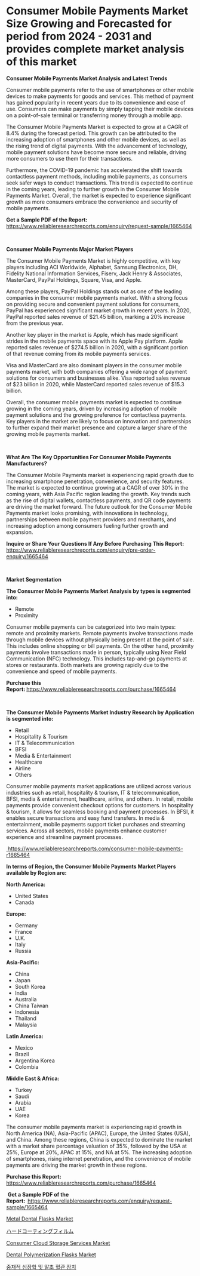 <p><h1>Consumer Mobile Payments Market Size Growing and Forecasted for period from 2024 - 2031 and provides complete market analysis of this market</h1></p><p><strong>Consumer Mobile Payments Market Analysis and Latest Trends</strong></p>
<p><p>Consumer mobile payments refer to the use of smartphones or other mobile devices to make payments for goods and services. This method of payment has gained popularity in recent years due to its convenience and ease of use. Consumers can make payments by simply tapping their mobile devices on a point-of-sale terminal or transferring money through a mobile app.</p><p>The Consumer Mobile Payments Market is expected to grow at a CAGR of 8.4% during the forecast period. This growth can be attributed to the increasing adoption of smartphones and other mobile devices, as well as the rising trend of digital payments. With the advancement of technology, mobile payment solutions have become more secure and reliable, driving more consumers to use them for their transactions.</p><p>Furthermore, the COVID-19 pandemic has accelerated the shift towards contactless payment methods, including mobile payments, as consumers seek safer ways to conduct transactions. This trend is expected to continue in the coming years, leading to further growth in the Consumer Mobile Payments Market. Overall, the market is expected to experience significant growth as more consumers embrace the convenience and security of mobile payments.</p></p>
<p><strong>Get a Sample PDF of the Report:&nbsp;</strong> <a href="https://www.reliableresearchreports.com/enquiry/request-sample/1665464">https://www.reliableresearchreports.com/enquiry/request-sample/1665464</a></p>
<p>&nbsp;</p>
<p><strong>Consumer Mobile Payments Major Market Players</strong></p>
<p><p>The Consumer Mobile Payments Market is highly competitive, with key players including ACI Worldwide, Alphabet, Samsung Electronics, DH, Fidelity National Information Services, Fiserv, Jack Henry & Associates, MasterCard, PayPal Holdings, Square, Visa, and Apple. </p><p>Among these players, PayPal Holdings stands out as one of the leading companies in the consumer mobile payments market. With a strong focus on providing secure and convenient payment solutions for consumers, PayPal has experienced significant market growth in recent years. In 2020, PayPal reported sales revenue of $21.45 billion, marking a 20% increase from the previous year.</p><p>Another key player in the market is Apple, which has made significant strides in the mobile payments space with its Apple Pay platform. Apple reported sales revenue of $274.5 billion in 2020, with a significant portion of that revenue coming from its mobile payments services.</p><p>Visa and MasterCard are also dominant players in the consumer mobile payments market, with both companies offering a wide range of payment solutions for consumers and businesses alike. Visa reported sales revenue of $23 billion in 2020, while MasterCard reported sales revenue of $15.3 billion.</p><p>Overall, the consumer mobile payments market is expected to continue growing in the coming years, driven by increasing adoption of mobile payment solutions and the growing preference for contactless payments. Key players in the market are likely to focus on innovation and partnerships to further expand their market presence and capture a larger share of the growing mobile payments market.</p></p>
<p>&nbsp;</p>
<p><strong>What Are The Key Opportunities For Consumer Mobile Payments Manufacturers?</strong></p>
<p><p>The Consumer Mobile Payments market is experiencing rapid growth due to increasing smartphone penetration, convenience, and security features. The market is expected to continue growing at a CAGR of over 30% in the coming years, with Asia Pacific region leading the growth. Key trends such as the rise of digital wallets, contactless payments, and QR code payments are driving the market forward. The future outlook for the Consumer Mobile Payments market looks promising, with innovations in technology, partnerships between mobile payment providers and merchants, and increasing adoption among consumers fueling further growth and expansion.</p></p>
<p><strong>Inquire or Share Your Questions If Any Before Purchasing This Report:</strong> <a href="https://www.reliableresearchreports.com/enquiry/pre-order-enquiry/1665464">https://www.reliableresearchreports.com/enquiry/pre-order-enquiry/1665464</a></p>
<p>&nbsp;</p>
<p><strong>Market Segmentation</strong></p>
<p><strong>The Consumer Mobile Payments Market Analysis by types is segmented into:</strong></p>
<p><ul><li>Remote</li><li>Proximity</li></ul></p>
<p><p>Consumer mobile payments can be categorized into two main types: remote and proximity markets. Remote payments involve transactions made through mobile devices without physically being present at the point of sale. This includes online shopping or bill payments. On the other hand, proximity payments involve transactions made in person, typically using Near Field Communication (NFC) technology. This includes tap-and-go payments at stores or restaurants. Both markets are growing rapidly due to the convenience and speed of mobile payments.</p></p>
<p><strong>Purchase this Report:&nbsp;</strong><a href="https://www.reliableresearchreports.com/purchase/1665464">https://www.reliableresearchreports.com/purchase/1665464</a></p>
<p>&nbsp;</p>
<p><strong>The Consumer Mobile Payments Market Industry Research by Application is segmented into:</strong></p>
<p><ul><li>Retail</li><li>Hospitality & Tourism</li><li>IT & Telecommunication</li><li>BFSI</li><li>Media & Entertainment</li><li>Healthcare</li><li>Airline</li><li>Others</li></ul></p>
<p><p>Consumer mobile payments market applications are utilized across various industries such as retail, hospitality & tourism, IT & telecommunication, BFSI, media & entertainment, healthcare, airline, and others. In retail, mobile payments provide convenient checkout options for customers. In hospitality & tourism, it allows for seamless booking and payment processes. In BFSI, it enables secure transactions and easy fund transfers. In media & entertainment, mobile payments support ticket purchases and streaming services. Across all sectors, mobile payments enhance customer experience and streamline payment processes.</p></p>
<p><a href="https://www.reliableresearchreports.com/consumer-mobile-payments-r1665464">&nbsp;https://www.reliableresearchreports.com/consumer-mobile-payments-r1665464</a></p>
<p><strong>In terms of Region, the Consumer Mobile Payments Market Players available by Region are:</strong></p>
<p>
    <p> <strong> North America: </strong>
        <ul>
            <li>United States</li>
            <li>Canada</li>
        </ul>
        </p> 
    <p> <strong> Europe: </strong>
        <ul>
            <li>Germany</li>
            <li>France</li>
            <li>U.K.</li>
            <li>Italy</li>
            <li>Russia</li>
        </ul>
        </p> 
    <p> <strong> Asia-Pacific: </strong>
        <ul>
            <li>China</li>
            <li>Japan</li>
            <li>South Korea</li>
            <li>India</li>
            <li>Australia</li>
            <li>China Taiwan</li>
            <li>Indonesia</li>
            <li>Thailand</li>
            <li>Malaysia</li>
        </ul>
        </p> 
    <p> <strong> Latin America: </strong>
        <ul>
            <li>Mexico</li>
            <li>Brazil</li>
            <li>Argentina Korea</li>
            <li>Colombia</li>
        </ul>
        </p> 
    <p> <strong> Middle East & Africa: </strong>
        <ul>
            <li>Turkey</li>
            <li>Saudi</li>
            <li>Arabia</li>
            <li>UAE</li>
            <li>Korea</li>
        </ul>
    </p>
    </p>
<p><p>The consumer mobile payments market is experiencing rapid growth in North America (NA), Asia-Pacific (APAC), Europe, the United States (USA), and China. Among these regions, China is expected to dominate the market with a market share percentage valuation of 35%, followed by the USA at 25%, Europe at 20%, APAC at 15%, and NA at 5%. The increasing adoption of smartphones, rising internet penetration, and the convenience of mobile payments are driving the market growth in these regions.</p></p>
<p><strong>Purchase this Report: </strong><a href="https://www.reliableresearchreports.com/purchase/1665464">https://www.reliableresearchreports.com/purchase/1665464</a></p>
<p>&nbsp;<strong>Get a Sample PDF of the Report:&nbsp;&nbsp;</strong><a href="https://www.reliableresearchreports.com/enquiry/request-sample/1665464">https://www.reliableresearchreports.com/enquiry/request-sample/1665464</a></p>
<p><strong></strong></p>
<p><p><a href="https://www.linkedin.com/pulse/metal-dental-flasks-market-furnish-information-size-share-knd9f">Metal Dental Flasks Market</a></p><p><a href="https://github.com/ihabdkwlxs948/Market-Research-Report-List-2/blob/main/248232659860.md">ハードコーティングフィルム</a></p><p><a href="https://github.com/mabutironaldo/Market-Research-Report-List-4/blob/main/consumer-cloud-storage-services-market.md">Consumer Cloud Storage Services Market</a></p><p><a href="https://www.linkedin.com/pulse/dental-polymerization-flasks-market-goal-estimating-eqhmf">Dental Polymerization Flasks Market</a></p><p><a href="https://github.com/hxzi07639916/Market-Research-Report-List-2/blob/main/255273658726.md">중재적 심장학 및 말초 혈관 장치</a></p></p>